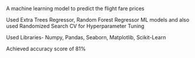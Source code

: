 A machine learning model to predict the flight fare prices

Used Extra Trees Regressor, Random Forest Regressor ML models and also used Randomized Search CV for Hyperparameter Tuning

Used Libraries- Numpy, Pandas, Seaborn, Matplotlib, Scikit-Learn

Achieved accuracy score of 81%
